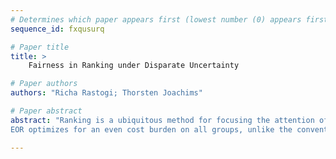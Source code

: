 ```yaml
--- 
# Determines which paper appears first (lowest number (0) appears first)
sequence_id: fxqusurq

# Paper title 
title: >
	Fairness in Ranking under Disparate Uncertainty

# Paper authors 
authors: "Richa Rastogi; Thorsten Joachims"

# Paper abstract 
abstract: "Ranking is a ubiquitous method for focusing the attention of human evaluators on a manageable subset of options. Its use as part of human decision-making processes ranges from surfacing potentially relevant products on an e-commerce site to prioritizing college applications for human review. While ranking can make human evaluation more effective by focusing attention on the most promising options, we argue that it can introduce unfairness if the uncertainty of the underlying relevance model differs between groups of options. Unfortunately, such disparity in uncertainty appears widespread, often to the detriment of minority groups for which relevance estimates can have higher uncertainty due to a lack of data or appropriate features. To address this fairness issue, we propose Equal-Opportunity Ranking (EOR) as a new fairness criterion for ranking and show that it corresponds to a group-wise fair lottery among the relevant options even in the presence of disparate uncertainty. 
EOR optimizes for an even cost burden on all groups, unlike the conventional \emph{Probability Ranking Principle}, and is fundamentally different from existing notions of fairness in rankings, such as \emph{demographic parity} and \emph{proportional Rooney rule} constraints that are motivated by proportional representation relative to group size. To make EOR ranking practical, we present an efficient algorithm for computing it in time $O(n \log(n))$ and prove its close approximation guarantee to the globally optimal solution. In a comprehensive empirical evaluation, we find that the algorithm reliably guarantees EOR fairness while providing effective rankings."

--- 
```

